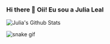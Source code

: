 ### Hi there 👋 Oii! Eu sou a Julia Leal



 ![Julia's Github Stats](https://github-readme-stats.vercel.app/api?username=devJuliaLeal&bg_color=30,e96443,904e95&title_color=fff&text_color=eee)
           
          

          
          




![snake gif](https://github.com/devJuliaLeal/devJuliaLeal/blob/output/github-contribution-grid-snake.svg)
